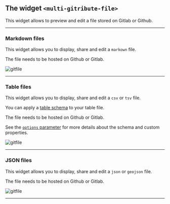 
## The widget `<multi-gitribute-file>`

This widget allows to preview and edit a file stored on Gitlab or Github.

---

### Markdown files

This widget allows you to display, share and edit a `markown` file.

The file needs to be hosted on Github or Gitlab.

![gitfile](https://raw.githubusercontent.com/multi-coop/gitribute-documentation-content/main/images/screenshots/gitfile-md-preview-01.png)

---

### Table files

This widget allows you to display, share and edit a `csv` or `tsv` file.

You can apply a [table schema](https://specs.frictionlessdata.io/table-schema/) to your table file.

The file needs to be hosted on Github or Gitlab.

See the [`options` parameter](/docs-gitfile#keys-for-the-options-parameter-for-csv-and-tsv-files) for more details about the schema and custom properties.

![gitfile](https://raw.githubusercontent.com/multi-coop/gitribute-documentation-content/main/images/screenshots/gitfile-csv-preview-01.png)

---

### JSON files

This widget allows you to display, share and edit a `json` or `geojson` file.

The file needs to be hosted on Github or Gitlab.

![gitfile](https://raw.githubusercontent.com/multi-coop/gitribute-documentation-content/main/images/screenshots/gitfile-json-preview-01.png)

---
